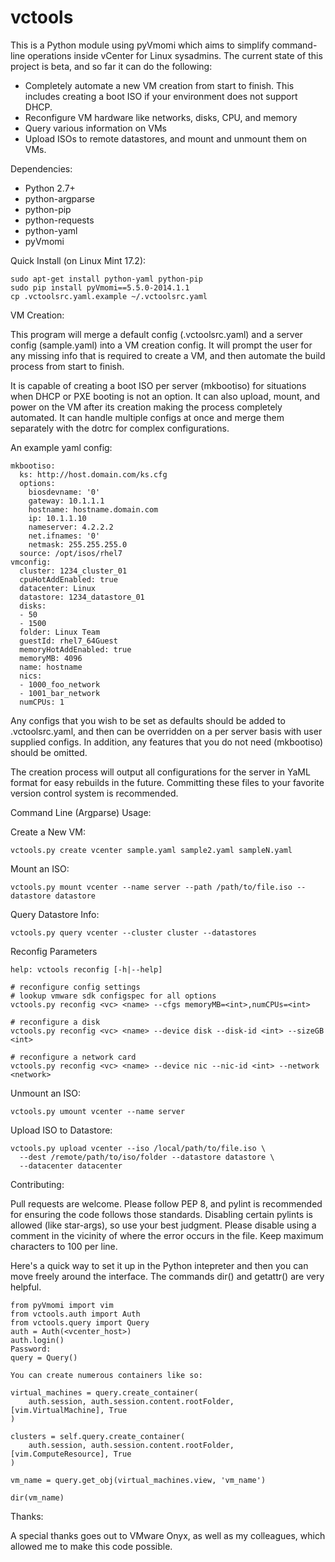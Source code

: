 vctools
======

This is a Python module using pyVmomi which aims to simplify
command-line operations inside vCenter for Linux sysadmins. The current
state of this project is beta, and so far it can do the following:

  - Completely automate a new VM creation from start to finish. This
    includes creating a boot ISO if your environment does not support DHCP.
  - Reconfigure VM hardware like networks, disks, CPU, and memory
  - Query various information on VMs
  - Upload ISOs to remote datastores, and mount and unmount them on VMs.

Dependencies:
  - Python 2.7+
  - python-argparse
  - python-pip
  - python-requests
  - python-yaml
  - pyVmomi

Quick Install (on Linux Mint 17.2):

    sudo apt-get install python-yaml python-pip
    sudo pip install pyVmomi==5.5.0-2014.1.1
    cp .vctoolsrc.yaml.example ~/.vctoolsrc.yaml

VM Creation:

This program will merge a default config (.vctoolsrc.yaml) and a server
config (sample.yaml) into a VM creation config. It will prompt the user
for any missing info that is required to create a VM, and then automate
the build process from start to finish.

It is capable of creating a boot ISO per server (mkbootiso) for
situations when DHCP or PXE booting is not an option. It can also
upload, mount, and power on the VM after its creation making the process
completely automated. It can handle multiple configs at once and merge
them separately with the dotrc for complex configurations.

An example yaml config:

    mkbootiso:
      ks: http://host.domain.com/ks.cfg
      options:
        biosdevname: '0'
        gateway: 10.1.1.1
        hostname: hostname.domain.com
        ip: 10.1.1.10
        nameserver: 4.2.2.2
        net.ifnames: '0'
        netmask: 255.255.255.0
      source: /opt/isos/rhel7
    vmconfig:
      cluster: 1234_cluster_01
      cpuHotAddEnabled: true
      datacenter: Linux
      datastore: 1234_datastore_01
      disks:
      - 50
      - 1500
      folder: Linux Team
      guestId: rhel7_64Guest
      memoryHotAddEnabled: true
      memoryMB: 4096
      name: hostname
      nics:
      - 1000_foo_network
      - 1001_bar_network
      numCPUs: 1


Any configs that you wish to be set as defaults should be added to
.vctoolsrc.yaml, and then can be overridden on a per server basis with
user supplied configs. In addition, any features that you do not need
(mkbootiso) should be omitted.

The creation process will output all configurations for the server in
YaML format for easy rebuilds in the future. Committing these files to
your favorite version control system is recommended.

Command Line (Argparse) Usage:

Create a New VM:

    vctools.py create vcenter sample.yaml sample2.yaml sampleN.yaml

Mount an ISO:

    vctools.py mount vcenter --name server --path /path/to/file.iso --datastore datastore

Query Datastore Info:

    vctools.py query vcenter --cluster cluster --datastores

Reconfig Parameters

    help: vctools reconfig [-h|--help]

    # reconfigure config settings
    # lookup vmware sdk configspec for all options
    vctools.py reconfig <vc> <name> --cfgs memoryMB=<int>,numCPUs=<int>

    # reconfigure a disk
    vctools.py reconfig <vc> <name> --device disk --disk-id <int> --sizeGB <int>

    # reconfigure a network card
    vctools.py reconfig <vc> <name> --device nic --nic-id <int> --network <network>

Unmount an ISO:

    vctools.py umount vcenter --name server

Upload ISO to Datastore:

    vctools.py upload vcenter --iso /local/path/to/file.iso \
      --dest /remote/path/to/iso/folder --datastore datastore \
      --datacenter datacenter

Contributing:

Pull requests are welcome. Please follow PEP 8, and pylint is
recommended for ensuring the code follows those standards. Disabling
certain pylints is allowed (like star-args), so use your best
judgment. Please disable using a comment in the vicinity of where the
error occurs in the file. Keep maximum characters to 100 per line.

Here's a quick way to set it up in the Python intepreter and then you
can move freely around the interface. The commands dir() and getattr()
are very helpful.

    from pyVmomi import vim
    from vctools.auth import Auth
    from vctools.query import Query
    auth = Auth(<vcenter_host>)
    auth.login()
    Password:
    query = Query()

    You can create numerous containers like so:

    virtual_machines = query.create_container(
        auth.session, auth.session.content.rootFolder, [vim.VirtualMachine], True
    )

    clusters = self.query.create_container(
        auth.session, auth.session.content.rootFolder, [vim.ComputeResource], True
    )

    vm_name = query.get_obj(virtual_machines.view, 'vm_name')

    dir(vm_name)

Thanks:

A special thanks goes out to VMware Onyx, as well as my colleagues,
which allowed me to make this code possible.
